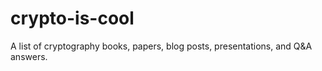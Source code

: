 # crypto-is-cool
A list of cryptography books, papers, blog posts, presentations, and Q&amp;A answers.
